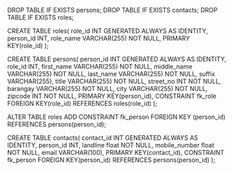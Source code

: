 DROP TABLE IF EXISTS persons;
DROP TABLE IF EXISTS contacts;
DROP TABLE IF EXISTS roles;

CREATE TABLE roles(
   role_id INT GENERATED ALWAYS AS IDENTITY,
   person_id INT,
   role_name VARCHAR(255) NOT NULL,
   PRIMARY KEY(role_id)
);

CREATE TABLE persons(
   person_id INT GENERATED ALWAYS AS IDENTITY,
   role_id INT,
   first_name VARCHAR(255) NOT NULL,
   middle_name VARCHAR(255) NOT NULL,
   last_name VARCHAR(255) NOT NULL,
   suffix VARCHAR(255),
   title VARCHAR(255) NOT NULL,
   street_no INT NOT NULL,
   barangay VARCHAR(255) NOT NULL,
   city VARCHAR(255) NOT NULL, 
   zipcode INT NOT NULL,
   PRIMARY KEY(person_id),
	CONSTRAINT fk_role
      FOREIGN KEY(role_id) 
	  REFERENCES roles(role_id)
);

ALTER TABLE roles
ADD CONSTRAINT fk_person
FOREIGN KEY (person_id) REFERENCES persons(person_id);

CREATE TABLE contacts(
   contact_id INT GENERATED ALWAYS AS IDENTITY,
   person_id INT,
   landline float NOT NULL,
   mobile_number float NOT NULL,
   email VARCHAR(100),
   PRIMARY KEY(contact_id),
	CONSTRAINT fk_person
      FOREIGN KEY(person_id) 
	  REFERENCES persons(person_id)
);
